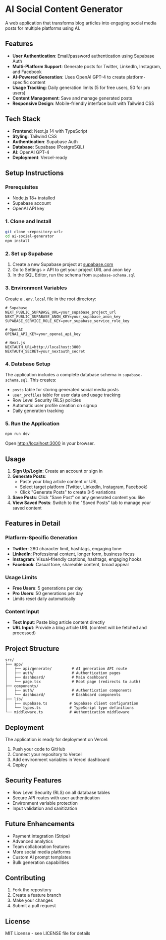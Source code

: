 # AI Social Content Generator

A web application that transforms blog articles into engaging social media posts for multiple platforms using AI.

## Features

- **User Authentication**: Email/password authentication using Supabase Auth
- **Multi-Platform Support**: Generate posts for Twitter, LinkedIn, Instagram, and Facebook
- **AI-Powered Generation**: Uses OpenAI GPT-4 to create platform-specific content
- **Usage Tracking**: Daily generation limits (5 for free users, 50 for pro users)
- **Content Management**: Save and manage generated posts
- **Responsive Design**: Mobile-friendly interface built with Tailwind CSS

## Tech Stack

- **Frontend**: Next.js 14 with TypeScript
- **Styling**: Tailwind CSS
- **Authentication**: Supabase Auth
- **Database**: Supabase (PostgreSQL)
- **AI**: OpenAI GPT-4
- **Deployment**: Vercel-ready

## Setup Instructions

### Prerequisites

- Node.js 18+ installed
- Supabase account
- OpenAI API key

### 1. Clone and Install

```bash
git clone <repository-url>
cd ai-social-generator
npm install
```

### 2. Set up Supabase

1. Create a new Supabase project at [supabase.com](https://supabase.com)
2. Go to Settings > API to get your project URL and anon key
3. In the SQL Editor, run the schema from `supabase-schema.sql`

### 3. Environment Variables

Create a `.env.local` file in the root directory:

```env
# Supabase
NEXT_PUBLIC_SUPABASE_URL=your_supabase_project_url
NEXT_PUBLIC_SUPABASE_ANON_KEY=your_supabase_anon_key
SUPABASE_SERVICE_ROLE_KEY=your_supabase_service_role_key

# OpenAI
OPENAI_API_KEY=your_openai_api_key

# Next.js
NEXTAUTH_URL=http://localhost:3000
NEXTAUTH_SECRET=your_nextauth_secret
```

### 4. Database Setup

The application includes a complete database schema in `supabase-schema.sql`. This creates:

- `posts` table for storing generated social media posts
- `user_profiles` table for user data and usage tracking
- Row Level Security (RLS) policies
- Automatic user profile creation on signup
- Daily generation tracking

### 5. Run the Application

```bash
npm run dev
```

Open [http://localhost:3000](http://localhost:3000) in your browser.

## Usage

1. **Sign Up/Login**: Create an account or sign in
2. **Generate Posts**: 
   - Paste your blog article content or URL
   - Select target platform (Twitter, LinkedIn, Instagram, Facebook)
   - Click "Generate Posts" to create 3-5 variations
3. **Save Posts**: Click "Save Post" on any generated content you like
4. **View Saved Posts**: Switch to the "Saved Posts" tab to manage your saved content

## Features in Detail

### Platform-Specific Generation

- **Twitter**: 280 character limit, hashtags, engaging tone
- **LinkedIn**: Professional content, longer form, business focus
- **Instagram**: Visual-friendly captions, hashtags, engaging hooks
- **Facebook**: Casual tone, shareable content, broad appeal

### Usage Limits

- **Free Users**: 5 generations per day
- **Pro Users**: 50 generations per day
- Limits reset daily automatically

### Content Input

- **Text Input**: Paste blog article content directly
- **URL Input**: Provide a blog article URL (content will be fetched and processed)

## Project Structure

```
src/
├── app/
│   ├── api/generate/         # AI generation API route
│   ├── auth/                 # Authentication pages
│   ├── dashboard/            # Main dashboard
│   └── page.tsx              # Root page (redirects to auth)
├── components/
│   ├── auth/                 # Authentication components
│   └── dashboard/            # Dashboard components
├── lib/
│   ├── supabase.ts          # Supabase client configuration
│   └── types.ts             # TypeScript type definitions
└── middleware.ts            # Authentication middleware
```

## Deployment

The application is ready for deployment on Vercel:

1. Push your code to GitHub
2. Connect your repository to Vercel
3. Add environment variables in Vercel dashboard
4. Deploy

## Security Features

- Row Level Security (RLS) on all database tables
- Secure API routes with user authentication
- Environment variable protection
- Input validation and sanitization

## Future Enhancements

- Payment integration (Stripe)
- Advanced analytics
- Team collaboration features
- More social media platforms
- Custom AI prompt templates
- Bulk generation capabilities

## Contributing

1. Fork the repository
2. Create a feature branch
3. Make your changes
4. Submit a pull request

## License

MIT License - see LICENSE file for details
